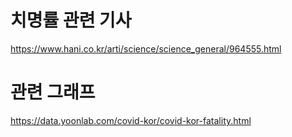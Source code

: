 # 치명률 관련 기사  
https://www.hani.co.kr/arti/science/science_general/964555.html  

# 관련 그래프  
https://data.yoonlab.com/covid-kor/covid-kor-fatality.html  